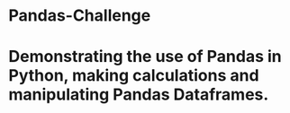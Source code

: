 # Pandas-Challenge

# Demonstrating the use of Pandas in Python, making calculations and manipulating Pandas Dataframes.

